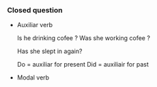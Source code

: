 ### Closed question

- Auxiliar verb

  Is he drinking cofee ?
  Was she working cofee  ? 

  Has she slept in again?

  Do = auxiliar for present
  Did = auxiliair for past

- Modal verb

 
 
